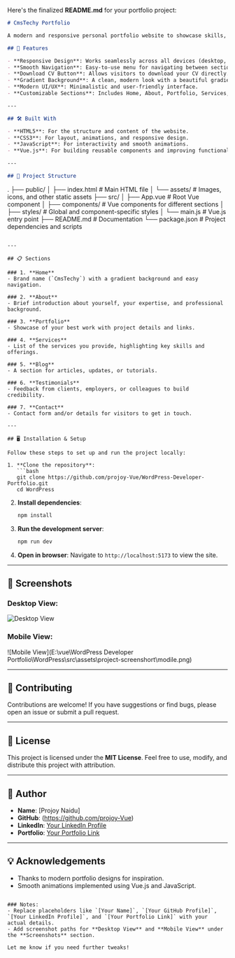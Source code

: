 Here's the finalized **README.md** for your portfolio project:

```markdown
# CmsTechy Portfolio

A modern and responsive personal portfolio website to showcase skills, projects, and services in an elegant and user-friendly design.

## 🚀 Features

- **Responsive Design**: Works seamlessly across all devices (desktop, tablet, and mobile).
- **Smooth Navigation**: Easy-to-use menu for navigating between sections.
- **Download CV Button**: Allows visitors to download your CV directly.
- **Gradient Background**: A clean, modern look with a beautiful gradient effect.
- **Modern UI/UX**: Minimalistic and user-friendly interface.
- **Customizable Sections**: Includes Home, About, Portfolio, Services, Blog, Testimonials, and Contact.

---

## 🛠️ Built With

- **HTML5**: For the structure and content of the website.
- **CSS3**: For layout, animations, and responsive design.
- **JavaScript**: For interactivity and smooth animations.
- **Vue.js**: For building reusable components and improving functionality.

---

## 📂 Project Structure

```
.
├── public/
│   ├── index.html       # Main HTML file
│   └── assets/          # Images, icons, and other static assets
├── src/
│   ├── App.vue          # Root Vue component
│   ├── components/      # Vue components for different sections
│   ├── styles/          # Global and component-specific styles
│   └── main.js          # Vue.js entry point
├── README.md            # Documentation
└── package.json         # Project dependencies and scripts
```

---

## 📋 Sections

### 1. **Home**
- Brand name (`CmsTechy`) with a gradient background and easy navigation.

### 2. **About**
- Brief introduction about yourself, your expertise, and professional background.

### 3. **Portfolio**
- Showcase of your best work with project details and links.

### 4. **Services**
- List of the services you provide, highlighting key skills and offerings.

### 5. **Blog**
- A section for articles, updates, or tutorials.

### 6. **Testimonials**
- Feedback from clients, employers, or colleagues to build credibility.

### 7. **Contact**
- Contact form and/or details for visitors to get in touch.

---

## 🖥️ Installation & Setup

Follow these steps to set up and run the project locally:

1. **Clone the repository**:
   ```bash
   git clone https://github.com/projoy-Vue/WordPress-Developer-Portfolio.git
   cd WordPress
   ```

2. **Install dependencies**:
   ```bash
   npm install
   ```

3. **Run the development server**:
   ```bash
   npm run dev
   ```

4. **Open in browser**:
   Navigate to `http://localhost:5173` to view the site.

---

## 📸 Screenshots

### Desktop View:
![Desktop View](WordPress/src/assets/project-screenshort/destop.png)

### Mobile View:
![Mobile View](E:\vue\WordPress Developer Portfolio\WordPress\src\assets\project-screenshort\modile.png)

---

## 🌟 Contributing

Contributions are welcome! If you have suggestions or find bugs, please open an issue or submit a pull request.

---

## 📄 License

This project is licensed under the **MIT License**. Feel free to use, modify, and distribute this project with attribution.

---

## 👤 Author

- **Name**: [Projoy Naidu]
- **GitHub**: (https://github.com/projoy-Vue)
- **LinkedIn**: [Your LinkedIn Profile](https://linkedin.com/in/your-username)
- **Portfolio**: [Your Portfolio Link](https://your-portfolio-link.com)

---

## 💡 Acknowledgements

- Thanks to modern portfolio designs for inspiration.
- Smooth animations implemented using Vue.js and JavaScript.
```

### Notes:
- Replace placeholders like `[Your Name]`, `[Your GitHub Profile]`, `[Your LinkedIn Profile]`, and `[Your Portfolio Link]` with your actual details.
- Add screenshot paths for **Desktop View** and **Mobile View** under the **Screenshots** section.

Let me know if you need further tweaks!

